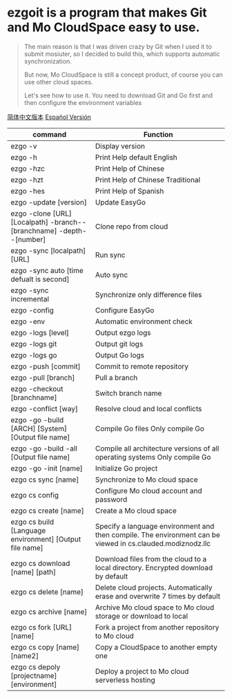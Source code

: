 #  ezgoit is a program that makes Git and Mo CloudSpace easy to use.

> The main reason is that I was driven crazy by Git when I used it to submit mosiuter, so I decided to build this, which supports automatic synchronization.
>
> But now, Mo CloudSpace is still a concept product, of course you can use other cloud spaces.
>
> Let's see how to use it. You need to download Git and Go first and then configure the environment variables

[简体中文版本](读我.md) [Español Versión](Introducir.md) 

| command                                                      | Function                                                     |
| ------------------------------------------------------------ | ------------------------------------------------------------ |
| ezgo -v                                                       | Display version                                              |
| ezgo -h                                                       | Print Help default English                                   |
| ezgo -hzc                                                     | Print Help of Chinese                                        |
| ezgo -hzt                                                     | Print Help of Chinese Traditional                            |
| ezgo -hes                                                     | Print Help of Spanish                                        |
| ezgo -update [version]                                        | Update EasyGo                                                |
| ezgo -clone [URL] [Localpath] -branch--[branchname] -depth--[number] | Clone repo from cloud                                        |
| ezgo -sync [localpath] [URL]                                  | Run sync                                                     |
| ezgo -sync auto [time defualt is second]                      | Auto sync                                                    |
| ezgo -sync incremental                                        | Synchronize only difference files                            |
| ezgo -config                                                  | Configure EasyGo                                             |
| ezgo -env | Automatic environment check |
| ezgo -logs [level] | Output ezgo logs |
| ezgo -logs git | Output git logs |
| ezgo -logs go | Output Go logs |
| ezgo -push [commit] | Commit to remote repository |
| ezgo -pull [branch] | Pull a branch |
| ezgo -checkout [branchname] | Switch branch name |
| ezgo -conflict [way] | Resolve cloud and local conflicts |
| ezgo -go -build [ARCH] [System] [Output file name] | Compile Go files Only compile Go |
| ezgo -go -build -all [Output file name] | Compile all architecture versions of all operating systems Only compile Go |
| ezgo -go -init [name] | Initialize Go project |
| ezgo cs sync [name] | Synchronize to Mo cloud space |
| ezgo cs config | Configure Mo cloud account and password |
| ezgo cs create [name] | Create a Mo cloud space |
| ezgo cs build [Language environment] [Output file name] | Specify a language environment and then compile. The environment can be viewed in cs.clauded.modiznodz.llc |
| ezgo cs download [name] [path] | Download files from the cloud to a local directory. Encrypted download by default |
| ezgo cs delete [name] | Delete cloud projects. Automatically erase and overwrite 7 times by default |
| ezgo cs archive [name] | Archive Mo cloud space to Mo cloud storage or download to local |
| ezgo cs fork [URL] [name] | Fork a project from another repository to Mo cloud |
| ezgo cs copy [name] [name2] | Copy a CloudSpace to another empty one |
| ezgo cs depoly [projectname] [environment] | Deploy a project to Mo cloud serverless hosting |

